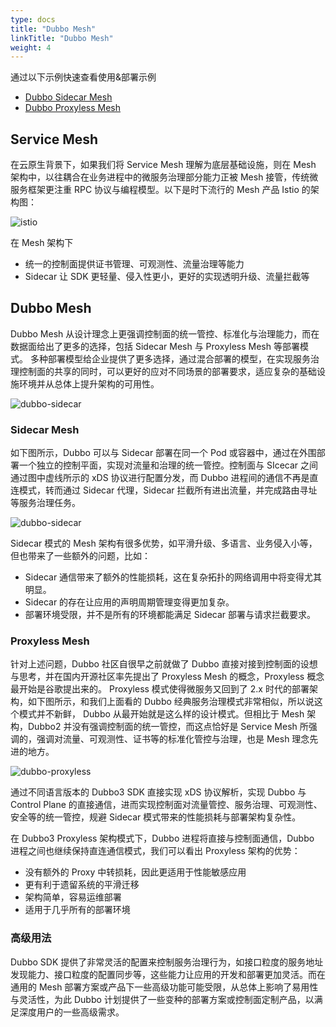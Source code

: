 ```yaml
---
type: docs
title: "Dubbo Mesh"
linkTitle: "Dubbo Mesh"
weight: 4
---
```

通过以下示例快速查看使用&部署示例
* [Dubbo Sidecar Mesh](../../tasks/dubbo-mesh-sidecar)
* [Dubbo Proxyless Mesh](../../tasks/dubbo-mesh-sidecar)

## Service Mesh
在云原生背景下，如果我们将 Service Mesh 理解为底层基础设施，则在 Mesh 架构中，以往耦合在业务进程中的微服务治理部分能力正被 Mesh 接管，传统微服务框架更注重 RPC 协议与编程模型。以下是时下流行的 Mesh 产品 Istio 的架构图：

![istio](/imgs/v3/mesh/istio.jpg)

在 Mesh 架构下
* 统一的控制面提供证书管理、可观测性、流量治理等能力
* Sidecar 让 SDK 更轻量、侵入性更小，更好的实现透明升级、流量拦截等

## Dubbo Mesh
Dubbo Mesh 从设计理念上更强调控制面的统一管控、标准化与治理能力，而在数据面给出了更多的选择，包括 Sidecar Mesh 与 Proxyless Mesh 等部署模式。
多种部署模型给企业提供了更多选择，通过混合部署的模型，在实现服务治理控制面的共享的同时，可以更好的应对不同场景的部署要求，适应复杂的基础设施环境并从总体上提升架构的可用性。

![dubbo-sidecar](/imgs/v3/mesh/mix-mesh.png)

### Sidecar Mesh
如下图所示，Dubbo 可以与 Sidecar 部署在同一个 Pod 或容器中，通过在外围部署一个独立的控制平面，实现对流量和治理的统一管控。控制面与 SIcecar 之间通过图中虚线所示的 xDS 协议进行配置分发，而 Dubbo 进程间的通信不再是直连模式，转而通过 Sidecar 代理，Sidecar 拦截所有进出流量，并完成路由寻址等服务治理任务。

![dubbo-sidecar](/imgs/v3/mesh/dubbo-sidecar.png)

Sidecar 模式的 Mesh 架构有很多优势，如平滑升级、多语言、业务侵入小等，但也带来了一些额外的问题，比如：
* Sidecar 通信带来了额外的性能损耗，这在复杂拓扑的网络调用中将变得尤其明显。
* Sidecar 的存在让应用的声明周期管理变得更加复杂。
* 部署环境受限，并不是所有的环境都能满足 Sidecar 部署与请求拦截要求。

### Proxyless Mesh

针对上述问题，Dubbo 社区自很早之前就做了 Dubbo 直接对接到控制面的设想与思考，并在国内开源社区率先提出了 Proxyless Mesh 的概念，Proxyless 概念最开始是谷歌提出来的。
Proxyless 模式使得微服务又回到了 2.x 时代的部署架构，如下图所示，和我们上面看的 Dubbo 经典服务治理模式非常相似，所以说这个模式并不新鲜， Dubbo 从最开始就是这么样的设计模式。但相比于 Mesh 架构，Dubbo2 并没有强调控制面的统一管控，而这点恰好是 Service Mesh 所强调的，强调对流量、可观测性、证书等的标准化管控与治理，也是 Mesh 理念先进的地方。

![dubbo-proxyless](/imgs/v3/mesh/dubbo-proxyless.png)

通过不同语言版本的 Dubbo3 SDK 直接实现 xDS 协议解析，实现 Dubbo 与 Control Plane 的直接通信，进而实现控制面对流量管控、服务治理、可观测性、安全等的统一管控，规避 Sidecar 模式带来的性能损耗与部署架构复杂性。

在 Dubbo3 Proxyless 架构模式下，Dubbo 进程将直接与控制面通信，Dubbo 进程之间也继续保持直连通信模式，我们可以看出 Proxyless 架构的优势：
* 没有额外的 Proxy 中转损耗，因此更适用于性能敏感应用
* 更有利于遗留系统的平滑迁移
* 架构简单，容易运维部署
* 适用于几乎所有的部署环境

### 高级用法
Dubbo SDK 提供了非常灵活的配置来控制服务治理行为，如接口粒度的服务地址发现能力、接口粒度的配置同步等，这些能力让应用的开发和部署更加灵活。而在通用的 Mesh 部署方案或产品下一些高级功能可能受限，从总体上影响了易用性与灵活性，为此 Dubbo 计划提供了一些变种的部署方案或控制面定制产品，以满足深度用户的一些高级需求。









